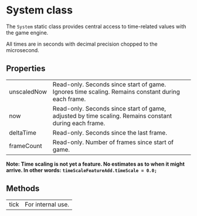 # System class

The `System` static class provides central access to time-related values with the game engine.

All times are in seconds with decimal precision chopped to the microsecond.

## Properties

| | |
| :-- | :-- |
| unscaledNow | Read-only.  Seconds since start of game.  Ignores time scaling.  Remains constant during each frame. |
| now         | Read-only.  Seconds since start of game, adjusted by time scaling.  Remains constant during each frame. |
| deltaTime   | Read-only.  Seconds since the last frame. |
| frameCount  | Read-only.  Number of frames since start of game. |

**Note: Time scaling is not yet a feature.  No estimates as to when it might arrive.  In other words: `timeScaleFeatureAdd.timeScale = 0.0;`**

## Methods

| | |
| :-- | :-- |
| tick | For internal use. |
